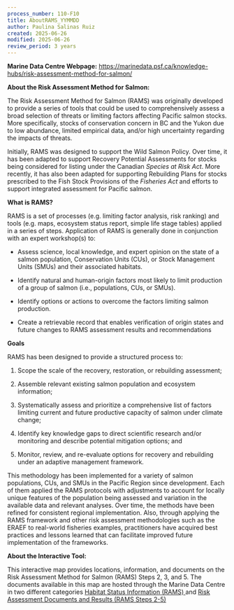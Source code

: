 ```yaml
---
process_number: 110-F10
title: AboutRAMS_YYMMDD
author: Paulina Salinas Ruiz
created: 2025-06-26
modified: 2025-06-26
review_period: 3 years
---
```


**Marine Data Centre Webpage:** <https://marinedata.psf.ca/knowledge-hubs/risk-assessment-method-for-salmon/>

**About the Risk Assessment Method for Salmon:**

The Risk Assessment Method for Salmon (RAMS) was originally developed to provide a series of tools that could be used to comprehensively assess a broad selection of threats or limiting factors affecting Pacific salmon stocks. More specifically, stocks of conservation concern in BC and the Yukon due to low abundance, limited empirical data, and/or high uncertainty regarding the impacts of threats.

Initially, RAMS was designed to support the Wild Salmon Policy. Over time, it has been adapted to support Recovery Potential Assessments for stocks being considered for listing under the Canadian *Species at Risk Act*. More recently, it has also been adapted for supporting Rebuilding Plans for stocks prescribed to the Fish Stock Provisions of the *Fisheries Act* and efforts to support integrated assessment for Pacific salmon.

**What is RAMS?**

RAMS is a set of processes (e.g. limiting factor analysis, risk ranking) and tools (e.g. maps, ecosystem status report, simple life stage tables) applied in a series of steps. Application of RAMS is generally done in conjunction with an expert workshop(s) to:

- Assess science, local knowledge, and expert opinion on the state of a salmon population, Conservation Units (CUs), or Stock Management Units (SMUs) and their associated habitats.

- Identify natural and human-origin factors most likely to limit production of a group of salmon (i.e., populations, CUs, or SMUs).

- Identify options or actions to overcome the factors limiting salmon production.

- Create a retrievable record that enables verification of origin states and future changes to RAMS assessment results and recommendations

**Goals**

RAMS has been designed to provide a structured process to:

1.  Scope the scale of the recovery, restoration, or rebuilding assessment;

2.  Assemble relevant existing salmon population and ecosystem information;

3.  Systematically assess and prioritize a comprehensive list of factors limiting current and future productive capacity of salmon under climate change;

4.  Identify key knowledge gaps to direct scientific research and/or monitoring and describe potential mitigation options; and

5.  Monitor, review, and re-evaluate options for recovery and rebuilding under an adaptive management framework.

This methodology has been implemented for a variety of salmon populations, CUs, and SMUs in the Pacific Region since development. Each of them applied the RAMS protocols with adjustments to account for locally unique features of the population being assessed and variation in the available data and relevant analyses. Over time, the methods have been refined for consistent regional implementation. Also, through applying the RAMS framework and other risk assessment methodologies such as the ERAEF to real-world fisheries examples, practitioners have acquired best practices and lessons learned that can facilitate improved future implementation of the frameworks.

**About the Interactive Tool:**

This interactive map provides locations, information, and documents on the Risk Assessment Method for Salmon (RAMS) Steps 2, 3, and 5. The documents available in this map are hosted through the Marine Data Centre in two different categories [Habitat Status Information (RAMS) ](https://soggy2.zoology.ubc.ca/geonetwork/srv/eng/catalog.search#/metadata/0f279e19-8ade-45ab-84bb-4f4e3669716d)and [Risk Assessment Documents and Results (RAMS Steps 2-5)](https://soggy2.zoology.ubc.ca/geonetwork/srv/eng/catalog.search#/metadata/ddd5cbd2-e606-4e64-8b63-cf9d229656d1)
